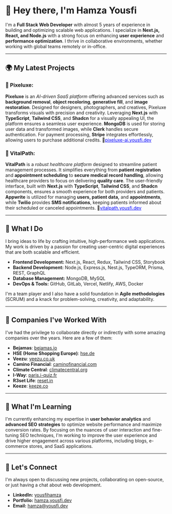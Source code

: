 # 👋 Hey there, I'm Hamza Yousfi

I'm a **Full Stack Web Developer** with almost 5 years of experience in building and optimizing scalable web applications. I specialize in **Next.js, React, and Node.js** with a strong focus on enhancing **user experience** and **performance optimization**. I thrive in collaborative environments, whether working with global teams remotely or in-office.

---

## 🌍 My Latest Projects

### 🎨 Pixeluxe:

**Pixeluxe** is an _AI-driven SaaS platform_ offering advanced services such as **background removal**, **object recoloring**, **generative fill**, and **image restoration**. Designed for designers, photographers, and creatives, Pixeluxe transforms visuals with precision and creativity. Leveraging **Next.js** with **TypeScript**, **Tailwind CSS**, and **Shadcn** for a visually appealing UI, the platform ensures a seamless user experience. **MongoDB** is used for storing user data and transformed images, while **Clerk** handles secure authentication. For payment processing, **Stripe** integrates effortlessly, allowing users to purchase additional credits.
🔗<a href="https://pixeluxe-ai.yousfi.dev" target="_blank" style="color:blue">pixeluxe-ai.yousfi.dev</a>

### 💊 VitalPath:

**VitalPath** is a _robust healthcare platform_ designed to streamline patient management processes. It simplifies everything from **patient registration** and **appointment scheduling** to **secure medical record handling**, allowing healthcare providers to focus on delivering **quality care**. The user-friendly interface, built with **Next.js** with **TypeScript**, **Tailwind CSS**, and **Shadcn** components, ensures a smooth experience for both providers and patients. **Appwrite** is utilized for managing **users, patient data,** and **appointments**, while **Twilio** provides **SMS notifications**, keeping patients informed about their scheduled or canceled appointments.
🔗<a href="https://vitalpath.yousfi.dev" target="_blank" style="color:blue">vitalpath.yousfi.dev</a>

---

## 🚀 What I Do

I bring ideas to life by crafting intuitive, high-performance web applications. My work is driven by a passion for creating user-centric digital experiences that are both scalable and efficient.

- **Frontend Development:** Next.js, React, Redux, Tailwind CSS, Storybook
- **Backend Development:** Node.js, Express.js, Nest.js, TypeORM, Prisma, REST, GraphQL
- **Database Management:** MongoDB, MySQL
- **DevOps & Tools:** GitHub, GitLab, Vercel, Netlify, AWS, Docker

I'm a team player and I also have a solid foundation in **Agile methodologies** (SCRUM) and a knack for problem-solving, creativity, and adaptability.

---

## 💼 Companies I've Worked With

I've had the privilege to collaborate directly or indirectly with some amazing companies over the years. Here are a few of them:

- **Bejamas**: [bejamas.io](https://bejamas.io/)
- **HSE (Home Shopping Europe)**: [hse.de](https://www.hse.de/)
- **Veezu**: [veezu.co.uk](https://www.veezu.co.uk/)
- **Camino Financial**: [caminofinancial.com](https://www.caminofinancial.com/)
- **Climate Central**: [climatecentral.org](https://www.climatecentral.org/)
- **I-Way**: [paris.i-quiz.fr](https://paris.i-quiz.fr/)
- **R3set Life**: [reset.in](https://www.reset.in/)
- **Keeze**: [keeze.co](https://keeze.co/)

---

## 🌱 What I'm Learning

I'm currently enhancing my expertise in **user behavior analytics** and **advanced SEO strategies** to optimize website performance and maximize conversion rates. By focusing on the nuances of user interaction and fine-tuning SEO techniques, I'm working to improve the user experience and drive higher engagement across various platforms, including blogs, e-commerce stores, and SaaS applications.

---

## 💬 Let's Connect

I'm always open to discussing new projects, collaborating on open-source, or just having a chat about web development.

- **LinkedIn:** [yousfihamza](https://www.linkedin.com/in/yousfihamza)
- **Portfolio:** [hamza.yousfi.dev](https://hamza.yousfi.dev)
- **Email:** [hamza@yousfi.dev](mailto:hamza@yousfi.dev)
